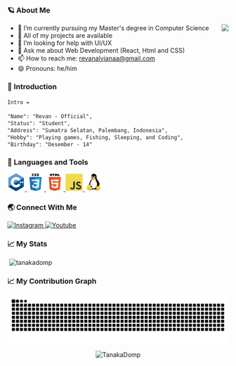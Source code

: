 ### 🪐 About Me

<img align="right" height="240" src="https://raw.githubusercontent.com/ThisSoloPlayer/Profile-RevanOfficial/refs/heads/main/da76df.jpg" />
<div align="left">
	
- 🔭 I’m currently pursuing my Master's degree in Computer Science
- 🌱 All of my projects are available
- 🤔 I’m looking for help with UI/UX
- 💬 Ask me about Web Development (React, Html and CSS)
- 📫 How to reach me: revanalvianaa@gmail.com
- 😄 Pronouns: he/him

 ### 💓 Introduction
```
Intro =

"Name": "Revan - Official",
"Status": "Student",
"Address": "Sumatra Selatan, Palembang, Indonesia",
"Hobby": "Playing games, Fishing, Sleeping, and Coding",
"Birthday": "Desember - 14"
```

### 📖 Languages and Tools
<p align="left"> <a href="https://www.w3schools.com/cpp/" target="_blank" rel="noreferrer"> <img src="https://raw.githubusercontent.com/devicons/devicon/master/icons/cplusplus/cplusplus-original.svg" alt="cplusplus" width="40" height="40"/> </a> <a href="https://www.w3schools.com/css/" target="_blank" rel="noreferrer"> <img src="https://raw.githubusercontent.com/devicons/devicon/master/icons/css3/css3-original-wordmark.svg" alt="css3" width="40" height="40"/> </a> <a href="https://www.w3.org/html/" target="_blank" rel="noreferrer"> <img src="https://raw.githubusercontent.com/devicons/devicon/master/icons/html5/html5-original-wordmark.svg" alt="html5" width="40" height="40"/> </a> <a href="https://developer.mozilla.org/en-US/docs/Web/JavaScript" target="_blank" rel="noreferrer"> <img src="https://raw.githubusercontent.com/devicons/devicon/master/icons/javascript/javascript-original.svg" alt="javascript" width="40" height="40"/> </a> <a href="https://www.linux.org/" target="_blank" rel="noreferrer"> <img src="https://raw.githubusercontent.com/devicons/devicon/master/icons/linux/linux-original.svg" alt="linux" width="40" height="40"/> </a> </p>

### 🌏 Connect With Me

<a href="https://www.instagram.com/senn_hndra"> 
    <img src="https://img.shields.io/badge/Instagram-E4405F?style=for-the-badge&logo=instagram&logoColor=white" title="Instagram"  alt="Instagram"/>
</a>
<a href="https://www.youtube.com/@senzndra"> 
    <img src="https://img.shields.io/badge/YouTube-FF0000?style=for-the-badge&logo=youtube&logoColor=white" title="Youtube"  alt="Youtube"/>
</a>

### 📈 My Stats
<p>&nbsp;<img align="center" src="https://github-readme-stats.vercel.app/api?username=TanakaDomp&show_icons=true&theme=radical" alt="tanakadomp" /></p>

### 📈 My Contribution Graph
![Snake Contribution Animation](https://raw.githubusercontent.com/adeeteya/adeeteya/output/snake.svg)
<div align="center">
	
<img src="https://moe-counter.glitch.me/get/@Anya_v2-Md?theme=gelbooru" width="300" height="150" alt="TanakaDomp">
</div>
